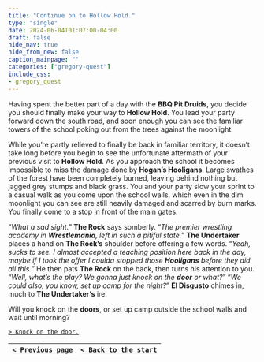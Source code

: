 ```yaml
---
title: "Continue on to Hollow Hold."
type: "single"
date: 2024-06-04T01:07:00-04:00
draft: false
hide_nav: true
hide_from_new: false
caption_mainpage: ""
categories: ["gregory-quest"]
include_css:
- gregory_quest
---
```


Having spent the better part of a day with the **BBQ Pit Druids**, you decide you should finally make your way to **Hollow Hold**. You lead your party forward down the south road, and soon enough you can see the familiar towers of the school poking out from the trees against the moonlight. 

While you’re partly relieved to finally be back in familiar territory, it doesn’t take long before you begin to see the unfortunate aftermath of your previous visit to **Hollow Hold**. As you approach the school it becomes impossible to miss the damage done by **Hogan’s Hooligans**. Large swathes of the forest have been completely burned, leaving behind nothing but jagged grey stumps and black grass.  You and your party slow your sprint to a casual walk as you come upon the school walls, which even in the dim moonlight you can see are still heavily damaged and scarred by burn marks. You finally come to a stop in front of the main gates.

“*What a sad sight.*” **The Rock** says somberly. “*The premier wrestling academy in **Wrestlemania**, left in such a pitiful state.*” **The Undertaker** places a hand on **The Rock’s** shoulder before offering a few words. “*Yeah, sucks to see. I almost accepted a teaching position here back in the day, maybe if I took the offer I coulda stopped those **Hooligans** before they did all this.*” He then pats **The Rock** on the back, then turns his attention to you. “*Well, what’s the play? We gonna just knock on the **door** or what?*” “*We could also, you know, set up camp for the night?*” **El Disgusto** chimes in, much to **The Undertaker’s** ire.

Will you knock on the **doors**, or set up camp outside the school walls and wait until morning?

[``> Knock on the door.``](../122)

|[``< Previous page``](../120)|[``< Back to the start``](../)|
|---|---|